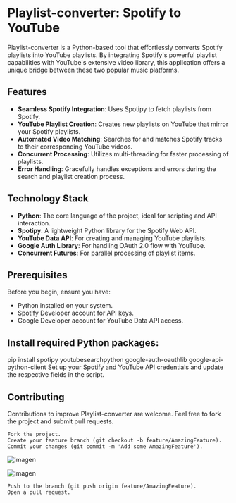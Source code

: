 # Playlist-converter: Spotify to YouTube

Playlist-converter is a Python-based tool that effortlessly converts Spotify playlists into YouTube playlists. By integrating Spotify's powerful playlist capabilities with YouTube's extensive video library, this application offers a unique bridge between these two popular music platforms.

## Features

- **Seamless Spotify Integration**: Uses Spotipy to fetch playlists from Spotify.
- **YouTube Playlist Creation**: Creates new playlists on YouTube that mirror your Spotify playlists.
- **Automated Video Matching**: Searches for and matches Spotify tracks to their corresponding YouTube videos.
- **Concurrent Processing**: Utilizes multi-threading for faster processing of playlists.
- **Error Handling**: Gracefully handles exceptions and errors during the search and playlist creation process.

## Technology Stack

- **Python**: The core language of the project, ideal for scripting and API interaction.
- **Spotipy**: A lightweight Python library for the Spotify Web API.
- **YouTube Data API**: For creating and managing YouTube playlists.
- **Google Auth Library**: For handling OAuth 2.0 flow with YouTube.
- **Concurrent Futures**: For parallel processing of playlist items.

## Prerequisites

Before you begin, ensure you have:

- Python installed on your system.
- Spotify Developer account for API keys.
- Google Developer account for YouTube Data API access.

## Install required Python packages:

pip install spotipy youtubesearchpython google-auth-oauthlib google-api-python-client
Set up your Spotify and YouTube API credentials and update the respective fields in the script.

## Contributing

Contributions to improve Playlist-converter are welcome. Feel free to fork the project and submit pull requests.

    Fork the project.
    Create your feature branch (git checkout -b feature/AmazingFeature).
    Commit your changes (git commit -m 'Add some AmazingFeature').

![imagen](https://github.com/Wolfuliam/Playlist-converter/assets/147284006/0b03a9da-de03-474d-a2cf-58701bd75648)

![imagen](https://github.com/Wolfuliam/Playlist-converter/assets/147284006/9305ee59-201d-4615-be25-5101d44126e8)


    Push to the branch (git push origin feature/AmazingFeature).
    Open a pull request.

